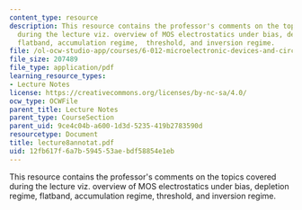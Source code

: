 ```yaml
---
content_type: resource
description: This resource contains the professor's comments on the topics covered
  during the lecture viz. overview of MOS electrostatics under bias, depletion regime,
  flatband, accumulation regime,  threshold, and inversion regime.
file: /ol-ocw-studio-app/courses/6-012-microelectronic-devices-and-circuits-fall-2005/12fb617f6a7b594553aebdf58854e1eb_lecture8annotat.pdf
file_size: 207489
file_type: application/pdf
learning_resource_types:
- Lecture Notes
license: https://creativecommons.org/licenses/by-nc-sa/4.0/
ocw_type: OCWFile
parent_title: Lecture Notes
parent_type: CourseSection
parent_uid: 9ce4c04b-a600-1d3d-5235-419b2783590d
resourcetype: Document
title: lecture8annotat.pdf
uid: 12fb617f-6a7b-5945-53ae-bdf58854e1eb
---
```

This resource contains the professor's comments on the topics covered during the lecture viz. overview of MOS electrostatics under bias, depletion regime, flatband, accumulation regime,  threshold, and inversion regime.